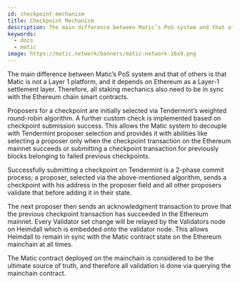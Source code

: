 ```yaml
---
id: checkpoint-mechanism
title: Checkpoint Mechanism
description: The main difference between Matic’s PoS system and that of others is that Matic is not a Layer 1 platform, and it depends on Ethereum as a Layer-1 settlement layer. Therefore, all staking mechanics also need to be in sync with the Ethereum chain smart contracts.
keywords:
  - docs
  - matic
image: https://matic.network/banners/matic-network-16x9.png 
---
```


The main difference between Matic’s PoS system and that of others is that Matic is not a Layer 1 platform, and it depends on Ethereum as a Layer-1 settlement layer. Therefore, all staking mechanics also need to be in sync with the Ethereum chain smart contracts.

Proposers for a checkpoint are initially selected via Tendermint’s weighted round-robin algorithm. A further custom check is implemented based on checkpoint submission success. This allows the Matic system to decouple with Tendermint proposer selection and provides it with abilities like selecting a proposer only when the checkpoint transaction on the Ethereum mainnet succeeds or submitting a checkpoint transaction for previously blocks belonging to failed previous checkpoints.

Successfully submitting a checkpoint on Tendermint is a 2-phase commit process; a proposer, selected via the above-mentioned algorithm, sends a checkpoint with his address in the proposer field and all other proposers validate that before adding it in their state.

The next proposer then sends an acknowledgment transaction to prove that the previous checkpoint transaction has succeeded in the Ethereum mainnet. Every Validator set change will be relayed by the Validators node on Heimdall which is embedded onto the validator node. This allows Heimdall to remain in sync with the Matic contract state on the Ethereum mainchain at all times.

The Matic contract deployed on the mainchain is considered to be the ultimate source of truth, and therefore all validation is done via querying the mainchain contract.